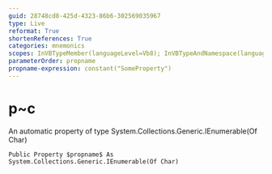 ```yaml
---
guid: 28748cd8-425d-4323-86b6-302569035967
type: Live
reformat: True
shortenReferences: True
categories: mnemonics
scopes: InVBTypeMember(languageLevel=Vb8); InVBTypeAndNamespace(languageLevel=Vb8)
parameterOrder: propname
propname-expression: constant("SomeProperty")
---
```


# p~c

An automatic property of type System.Collections.Generic.IEnumerable(Of Char)

```
Public Property $propname$ As System.Collections.Generic.IEnumerable(Of Char)
```

